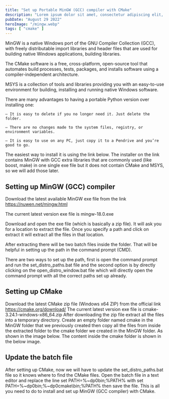 ```yaml
---
title: "Set up Portable MinGW (GCC) compiler with CMake"
description: "Lorem ipsum dolor sit amet, consectetur adipiscing elit, sed do eiusmod tempor incididunt ut labore et dolore magna aliqua."
pubDate: "August 29 2022"
heroImage: "/mingw.webp"
tags: [ "cmake" ]
---
```


MinGW is a native Windows port of the GNU Compiler Collection (GCC), with freely distributable import libraries and
header files that are used for building native Windows applications, building libraries.

The CMake software is a free, cross-platform, open-source tool that automates build processes, tests, packages, and
installs software using a compiler-independent architecture.

MSYS is a collection of tools and libraries providing you with an easy-to-use environment for building, installing and
running native Windows software.

There are many advantages to having a portable Python version over installing one:

    – It is easy to delete if you no longer need it. Just delete the folder.

    – There are no changes made to the system files, registry, or environment variables.

    – It is easy to use on any PC, just copy it to a Pendrive and you’re good to go.

The easiest way to install it is using the link below. The installer on the link contains MinGW with GCC extra libraries
that are commonly used (like boost, make) in one single exe file but it does not contain CMake and MSYS, so we will add
those later.

## Setting up MinGW (GCC) compiler
Download the latest available MinGW exe file from the link https://nuwen.net/mingw.html

The current latest version exe file is mingw-18.0.exe

Download and open the exe file (which is basically a zip file). It will ask you for a location to extract the file. Once
you specify a path and click on extract it will extract all the files in that location.

After extracting there will be two batch files inside the folder. That will be helpful in setting up the path in the command prompt (CMD).

There are two ways to set up the path, first is open the command prompt and run the set_distro_paths.bat file and the second option is by directly clicking on the open_distro_window.bat file which will directly open the command prompt with all the correct paths set up already.



## Setting up CMake


Download the latest CMake zip file (Windows x64 ZIP) from the official link https://cmake.org/download/
The current latest version exe file is cmake-3.24.1-windows-x86_64.zip
After downloading the zip file extract all the files into a temporary directory. Create an empty folder named cmake in the MinGW folder that we previously created then copy all the files from inside the extracted folder to the cmake folder we created in the MinGW folder. As shown in the image below.
The content inside the cmake folder is shown in the below image.

## Update the batch file
After setting up CMake, now we will have to update the set_distro_paths.bat file so it knows where to find the CMake files. Open the batch file in a text editor and replace the line set PATH=%~dp0bin;%PATH% with set PATH=%~dp0bin;%~dp0cmake\bin;%PATH% then save the file.
This is all you need to do to install and set up MinGW (GCC compiler) with CMake.